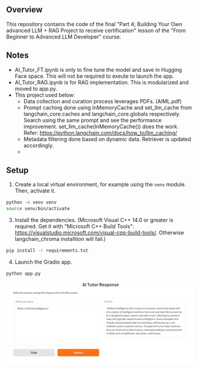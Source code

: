 ## Overview

This repository contains the code of the final "Part 4; Building Your Own advanced LLM + RAG Project to receive certification" lesson of the "From Beginner to Advanced LLM Developer" course.

## Notes
- AI_Tutor_FT.ipynb is only to fine tune the model and save in Hugging Face space. This will not be required to exeute to launch the app. 
- AI_Tutor_RAG.ipynb is for RAG implementation. This is modularized and moved to app.py.
- This project used below:
    - Data collection and curation process leverages PDFs. (AIML.pdf)
    - Prompt caching done using InMemoryCache and set_llm_cache from langchain_core.caches and langchain_core.globals respectively. Search using the same prompt and see the performance improvement. set_llm_cache(InMemoryCache()) does the work. Refer: https://python.langchain.com/docs/how_to/llm_caching/
    - Metadata filtering done based on dynamic data. Retriever is updated accordingly.
    - 

## Setup

1. Create a local virtual environment, for example using the `venv` module. Then, activate it.

```bash
python -m venv venv
source venv/bin/activate
```

3. Install the dependencies. (Microsoft Visual C++ 14.0 or greater is required. Get it with "Microsoft C++ Build Tools": https://visualstudio.microsoft.com/visual-cpp-build-tools/. Otherwise langchain_chroma installtion will fail.)

```bash
pip install -r requirements.txt
```

4. Launch the Gradio app.

```bash
python app.py
```

![alt text](rag_response.PNG)